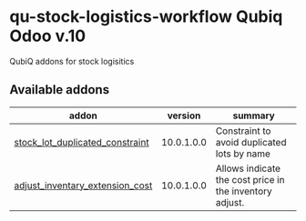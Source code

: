 # qu-stock-logistics-workflow Qubiq Odoo v.10
QubiQ addons for stock logisitics

[//]: # (addons)

Available addons
----------------
addon | version | summary
--- | --- | ---
[stock_lot_duplicated_constraint](stock_lot_duplicated_constraint/) | 10.0.1.0.0 | Constraint to avoid duplicated lots by name
[adjust_inventary_extension_cost](adjust_inventary_extension_cost/) | 10.0.1.0.0 | Allows indicate the cost price in the inventory adjust.


